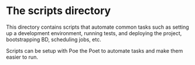 # The scripts directory

This directory contains scripts that automate common tasks such as setting up a development environment, running tests, and deploying the project, bootstrapping BD, scheduling jobs, etc.

Scripts can be setup with Poe the Poet to automate tasks and make them easier to run.
